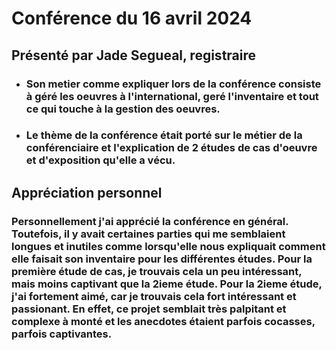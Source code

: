 # **Conférence du 16 avril 2024**
## **Présenté par Jade Segueal, registraire**
- ### **Son metier comme expliquer lors de la conférence consiste à géré les oeuvres à l'international, geré l'inventaire et tout ce qui touche à la gestion des oeuvres.**
- ### **Le thème de la conférence était porté sur le métier de la conférenciaire et l'explication de 2 études de cas d'oeuvre et d'exposition qu'elle a vécu.**

## **Appréciation personnel**
### **Personnellement j'ai apprécié la conférence en général. Toutefois, il y avait certaines parties qui me semblaient longues et inutiles comme lorsqu'elle nous expliquait comment elle faisait son inventaire pour les différentes études. Pour la première étude de cas, je trouvais cela un peu intéressant, mais moins captivant que la 2ieme étude. Pour la 2ieme étude, j'ai fortement aimé, car je trouvais cela fort intéressant et passionant. En effet, ce projet semblait très palpitant et complexe à monté et les anecdotes étaient parfois cocasses, parfois captivantes.**
